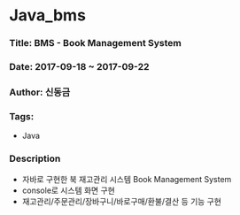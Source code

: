 # Java_bms

### Title:  BMS - Book Management System
### Date:   2017-09-18 ~ 2017-09-22
### Author: 신동금
### Tags:
  - Java

### Description
  - 자바로 구현한 북 재고관리 시스템 Book Management System
  - console로 시스템 화면 구현
  - 재고관리/주문관리/장바구니/바로구매/환불/결산 등 기능 구현  
